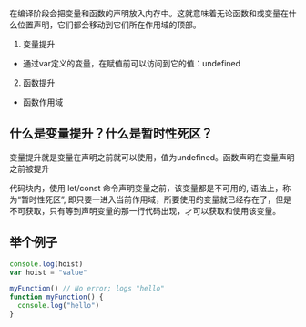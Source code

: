 在编译阶段会把变量和函数的声明放入内存中。这就意味着无论函数和或变量在什么位置声明，它们都会移动到它们所在作用域的顶部。

1. 变量提升
  - 通过var定义的变量，在赋值前可以访问到它的值：undefined

2. 函数提升
  - 函数作用域

## 什么是变量提升？什么是暂时性死区？
变量提升就是变量在声明之前就可以使用，值为undefined。函数声明在变量声明之前被提升

代码块内，使用 let/const 命令声明变量之前，该变量都是不可用的, 语法上，称为“暂时性死区”, 即只要一进入当前作用域，所要使用的变量就已经存在了，但是不可获取，只有等到声明变量的那一行代码出现，才可以获取和使用该变量。

## 举个例子
```js
console.log(hoist)
var hoist = "value"

myFunction() // No error; logs "hello"
function myFunction() {
  console.log("hello")
}
```